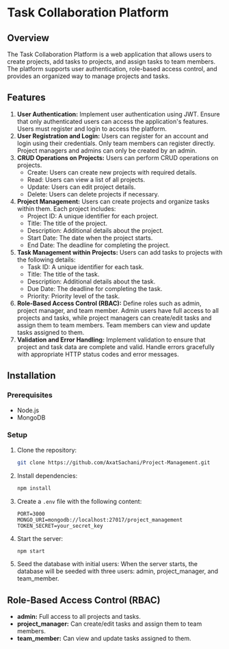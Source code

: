 # Task Collaboration Platform

## Overview
The Task Collaboration Platform is a web application that allows users to create projects, add tasks to projects, and assign tasks to team members. The platform supports user authentication, role-based access control, and provides an organized way to manage projects and tasks.

## Features
1. **User Authentication:** Implement user authentication using JWT. Ensure that only authenticated users can access the application's features. Users must register and login to access the platform.
2. **User Registration and Login:** Users can register for an account and login using their credentials. Only team members can register directly. Project managers and admins can only be created by an admin.
3. **CRUD Operations on Projects:** Users can perform CRUD operations on projects.
    - Create: Users can create new projects with required details.
    - Read: Users can view a list of all projects.
    - Update: Users can edit project details.
    - Delete: Users can delete projects if necessary.
4. **Project Management:** Users can create projects and organize tasks within them. Each project includes:
    - Project ID: A unique identifier for each project.
    - Title: The title of the project.
    - Description: Additional details about the project.
    - Start Date: The date when the project starts.
    - End Date: The deadline for completing the project.
5. **Task Management within Projects:** Users can add tasks to projects with the following details:
    - Task ID: A unique identifier for each task.
    - Title: The title of the task.
    - Description: Additional details about the task.
    - Due Date: The deadline for completing the task.
    - Priority: Priority level of the task.
6. **Role-Based Access Control (RBAC):** Define roles such as admin, project manager, and team member. Admin users have full access to all projects and tasks, while project managers can create/edit tasks and assign them to team members. Team members can view and update tasks assigned to them.
7. **Validation and Error Handling:** Implement validation to ensure that project and task data are complete and valid. Handle errors gracefully with appropriate HTTP status codes and error messages.

## Installation

### Prerequisites
- Node.js
- MongoDB

### Setup
1. Clone the repository:
    ```bash
    git clone https://github.com/AxatSachani/Project-Management.git
    ```

2. Install dependencies:
    ```bash
    npm install
    ```

3. Create a `.env` file with the following content:
    ```env
    PORT=3000
    MONGO_URI=mongodb://localhost:27017/project_management
    TOKEN_SECRET=your_secret_key
    ```

4. Start the server:
    ```bash
    npm start
    ```

5. Seed the database with initial users:
    When the server starts, the database will be seeded with three users: admin, project_manager, and team_member.

## Role-Based Access Control (RBAC)
- **admin:** Full access to all projects and tasks.
- **project_manager:** Can create/edit tasks and assign them to team members.
- **team_member:** Can view and update tasks assigned to them.
